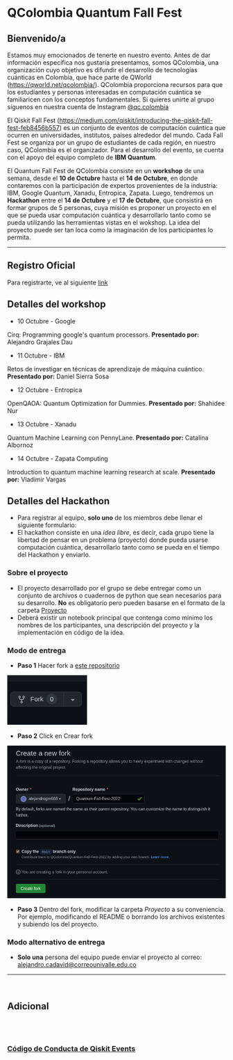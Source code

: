 # QColombia Quantum Fall Fest

## Bienvenido/a

Estamos muy emocionados de tenerte en nuestro evento. Antes de dar información específica nos gustaría presentamos, somos QColombia, una organización cuyo objetivo es difundir el desarrollo de tecnologías cuánticas en Colombia, que hace parte de QWorld (https://qworld.net/qcolombia/). QColombia proporciona recursos para que los estudiantes y personas interesadas en computación cuántica se familiaricen con los conceptos fundamentales. Si quieres unirte al grupo síguenos en nuestra cuenta de Instagram [@qc.colombia](https://www.instagram.com/qc.colombia/)

El Qiskit Fall Fest (https://medium.com/qiskit/introducing-the-qiskit-fall-fest-feb8456b557) es un conjunto de eventos de computación cuántica que ocurren en universidades, institutos, países alrededor del mundo. Cada Fall Fest se organiza por un grupo de estudiantes de cada región, en nuestro caso, QColombia es el organizador. Para el desarrollo del evento, se cuenta con el apoyo del equipo completo de **IBM Quantum**. 

El Quantum Fall Fest de QColombia consiste en un **workshop** de una semana, desde el **10 de Octubre** hasta el **14 de Octubre**, en donde contaremos con la participación de expertos provenientes de la industria: IBM, Google Quantum, Xanadu, Entropica, Zapata. Luego, tendremos un **Hackathon** entre el **14 de Octubre** y el **17 de Octubre**, que consistirá en formar grupos de 5 personas, cuya misión es proponer un proyecto en el que se pueda usar computación cuántica y desarrollarlo tanto como se pueda utilizando las herramientas vistas en el wokshop. La idea del proyecto puede ser tan loca como la imaginación de los participantes lo permita. 

--------------------------------
## Registro Oficial
Para registrarte, ve al siguiente [link](https://airtable.com/shrczNjv28rPqUn0d)

## Detalles del workshop
* 10 Octubre - Google

Cirq: Programming google's quantum processors. 
**Presentado por:** Alejandro Grajales Dau
* 11 Octubre - IBM

Retos de investigar en técnicas de aprendizaje de máquina cuántico.
**Presentado por:** Daniel Sierra Sosa
* 12 Octubre - Entropica

OpenQAOA: Quantum Optimization for Dummies. 
**Presentado por:** Shahidee Nur
* 13 Octubre - Xanadu

Quantum Machine Learning con PennyLane.
**Presentado por:** Catalina Albornoz
* 14 Octubre - Zapata Computing

Introduction to quantum machine learning research at scale.
**Presentado por:** Vladimir Vargas

## Detalles del Hackathon

* Para registrar al equipo, **solo uno** de los miembros debe llenar el siguiente formulario: 
* El hackathon consiste en una *idea libre*, es decir, cada grupo tiene la libertad de pensar en un problema (proyecto) donde pueda usarse computación cuántica, desarrollarlo tanto como se pueda en el tiempo del Hackathon y enviarlo. 

### Sobre el proyecto
* El proyecto desarrollado por el grupo se debe entregar como un conjunto de archivos o cuadernos de python que sean necesarios para su desarrollo. **No** es obligatorio pero pueden basarse en el formato de la carpeta [Proyecto](https://github.com/QColombia/Quantum-Fall-Fest-2022/tree/main/Proyecto) 
* Deberá existir un notebook principal que contenga como mínimo los nombres de los participantes, una descripción del proyecto y la implementación en código de la idea.

### Modo de entrega
* **Paso 1** Hacer fork a [este repositorio](https://github.com/QColombia/Quantum-Fall-Fest-2022) 

![1](img/fork1.png)

* **Paso 2** Click en Crear fork

![2](img/fork2.png)


* **Paso 3** Dentro del fork, modificar la carpeta *Proyecto* a su conveniencia. Por ejemplo, modificando el README o borrando los archivos existentes y subiendo los del proyecto.


### Modo alternativo de entrega
* **Solo una** persona del equipo puede enviar el proyecto al correo: alejandro.cadavid@correounivalle.edu.co



--------------------------------


<br>

## Adicional

<br><br>
### [Código de Conducta de Qiskit Events](https://github.com/Qiskit/qiskit/blob/master/CODE_OF_CONDUCT.md)
